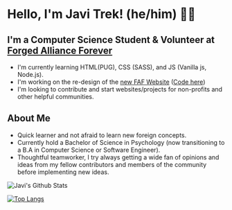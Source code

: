 # Hello, I'm Javi Trek! (he/him) 🏳️‍🌈
## I'm a Computer Science Student & Volunteer at [Forged Alliance Forever](https://github.com/FAForever)
- I'm currently learning HTML(PUG), CSS (SASS), and JS (Vanilla js, Node.js).
- I'm working on the re-design of the [new FAF Website](https://www.test.faforever.com/) ([Code here](https://github.com/FAForever/website/tree/New-Frontend))
- I'm looking to contribute and start websites/projects for non-profits and other helpful communities.

## About Me
- Quick learner and not afraid to learn new foreign concepts. 
- Currently hold a Bachelor of Science in Psychology (now transitioning to a B.A in Computer Science or Software Engineer).
- Thoughtful teamworker, I try always getting a wide fan of opinions and ideas from my fellow contributors and members of the community before implementing new ideas.


<img align="left" alt="Javi's Github Stats" src="https://github-readme-stats.vercel.app/api?username=JaviTrek&theme=jolly&show_icons=true&hide_border=true%22%3E">

<br>

[![Top Langs](https://github-readme-stats.vercel.app/api/top-langs/?username=JaviTrek&theme=jolly&layout=compact)](https://github.com/anuraghazra/github-readme-stats)
    

    
<!---
FemboyJavi/FemboyJavi is a ✨ special ✨ repository because its `README.md` (this file) appears on your GitHub profile.
You can click the Preview link to take a look at your changes.
--->
